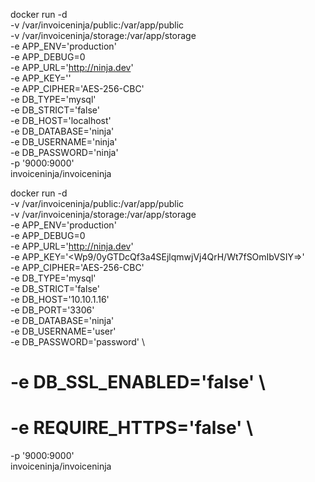 
docker run -d \
  -v /var/invoiceninja/public:/var/app/public \
  -v /var/invoiceninja/storage:/var/app/storage \
  -e APP_ENV='production' \
  -e APP_DEBUG=0 \
  -e APP_URL='http://ninja.dev' \
  -e APP_KEY='<APP KEY HERE>' \
  -e APP_CIPHER='AES-256-CBC' \
  -e DB_TYPE='mysql' \
  -e DB_STRICT='false' \
  -e DB_HOST='localhost' \
  -e DB_DATABASE='ninja' \
  -e DB_USERNAME='ninja' \
  -e DB_PASSWORD='ninja' \
  -p '9000:9000' \
  invoiceninja/invoiceninja


docker run -d \
  -v /var/invoiceninja/public:/var/app/public \
  -v /var/invoiceninja/storage:/var/app/storage \
  -e APP_ENV='production' \
  -e APP_DEBUG=0 \
  -e APP_URL='http://ninja.dev' \
  -e APP_KEY='<Wp9/0yGTDcQf3a4SEjlqmwjVj4QrH/Wt7fSOmIbVSIY=>' \
  -e APP_CIPHER='AES-256-CBC' \
  -e DB_TYPE='mysql' \
  -e DB_STRICT='false' \
  -e DB_HOST='10.10.1.16' \
  -e DB_PORT='3306' \
  -e DB_DATABASE='ninja' \
  -e DB_USERNAME='user' \
  -e DB_PASSWORD='password' \
  # -e DB_SSL_ENABLED='false' \
  # -e REQUIRE_HTTPS='false' \
  -p '9000:9000' \
  invoiceninja/invoiceninja